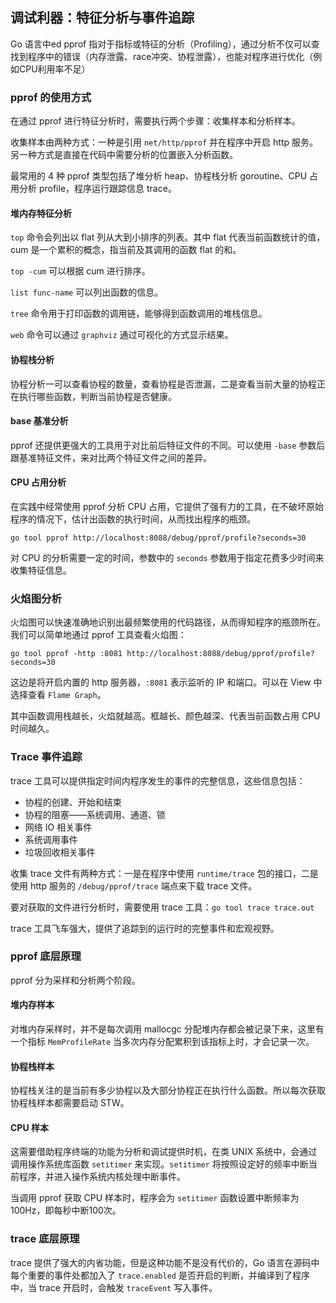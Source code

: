 调试利器：特征分析与事件追踪
--------------------------------------------

Go 语言中ed pprof 指对于指标或特征的分析（Profiling），通过分析不仅可以查找到程序中的错误（内存泄露、race冲突、协程泄露），也能对程序进行优化（例如CPU利用率不足）



### pprof 的使用方式

在通过 pprof 进行特征分析时，需要执行两个步骤：收集样本和分析样本。

收集样本由两种方式：一种是引用 `net/http/pprof` 并在程序中开启 http 服务。另一种方式是直接在代码中需要分析的位置嵌入分析函数。

最常用的 4 种 pprof 类型包括了堆分析 heap、协程栈分析 goroutine、CPU 占用分析 profile，程序运行跟踪信息 trace。

#### 堆内存特征分析

`top` 命令会列出以 flat 列从大到小排序的列表。其中 flat 代表当前函数统计的值，cum 是一个累积的概念，指当前及其调用的函数 flat 的和。

`top -cum` 可以根据 cum 进行排序。

`list func-name` 可以列出函数的信息。

`tree` 命令用于打印函数的调用链，能够得到函数调用的堆栈信息。

`web` 命令可以通过 `graphviz` 通过可视化的方式显示结果。

#### 协程栈分析

协程分析一可以查看协程的数量，查看协程是否泄漏，二是查看当前大量的协程正在执行哪些函数，判断当前协程是否健康。

#### base 基准分析

pprof 还提供更强大的工具用于对比前后特征文件的不同。可以使用 `-base` 参数后跟基准特征文件，来对比两个特征文件之间的差异。

#### CPU 占用分析

在实践中经常使用 pprof 分析 CPU 占用，它提供了强有力的工具，在不破坏原始程序的情况下，估计出函数的执行时间，从而找出程序的瓶颈。

```shell
go tool pprof http://localhost:8088/debug/pprof/profile?seconds=30
```

对 CPU 的分析需要一定的时间，参数中的 `seconds` 参数用于指定花费多少时间来收集特征信息。



### 火焰图分析

火焰图可以快速准确地识别出最频繁使用的代码路径，从而得知程序的瓶颈所在。我们可以简单地通过 pprof 工具查看火焰图：

```shell
go tool pprof -http :8081 http://localhost:8088/debug/pprof/profile?seconds=30
```

这边是将开启内置的 http 服务器，`:8081` 表示监听的 IP 和端口。可以在 View 中选择查看 `Flame Graph`。

其中函数调用栈越长，火焰就越高。框越长、颜色越深、代表当前函数占用 CPU 时间越久。



### Trace 事件追踪

trace 工具可以提供指定时间内程序发生的事件的完整信息，这些信息包括：

* 协程的创建、开始和结束
* 协程的阻塞——系统调用、通道、锁
* 网络 IO 相关事件
* 系统调用事件
* 垃圾回收相关事件

收集 trace 文件有两种方式：一是在程序中使用 `runtime/trace` 包的接口，二是使用 http 服务的 `/debug/pprof/trace` 端点来下载 trace 文件。

要对获取的文件进行分析时，需要使用 trace 工具：`go tool trace trace.out`

trace 工具飞车强大，提供了追踪到的运行时的完整事件和宏观视野。



### pprof 底层原理

pprof 分为采样和分析两个阶段。



#### 堆内存样本

对堆内存采样时，并不是每次调用 mallocgc 分配堆内存都会被记录下来，这里有一个指标 `MemProfileRate` 当多次内存分配累积到该指标上时，才会记录一次。

#### 协程栈样本

协程栈关注的是当前有多少协程以及大部分协程正在执行什么函数。所以每次获取协程栈样本都需要启动 STW。

#### CPU 样本

这需要借助程序终端的功能为分析和调试提供时机，在类 UNIX 系统中，会通过调用操作系统库函数 `setitimer` 来实现。`setitimer` 将按照设定好的频率中断当前程序，并进入操作系统内核处理中断事件。 

当调用 pprof 获取 CPU 样本时，程序会为 `setitimer` 函数设置中断频率为 100Hz，即每秒中断100次。



### trace 底层原理

trace 提供了强大的内省功能，但是这种功能不是没有代价的，Go 语言在源码中每个重要的事件处都加入了 `trace.enabled` 是否开启的判断，并编译到了程序中，当 trace 开启时，会触发 `traceEvent` 写入事件。
